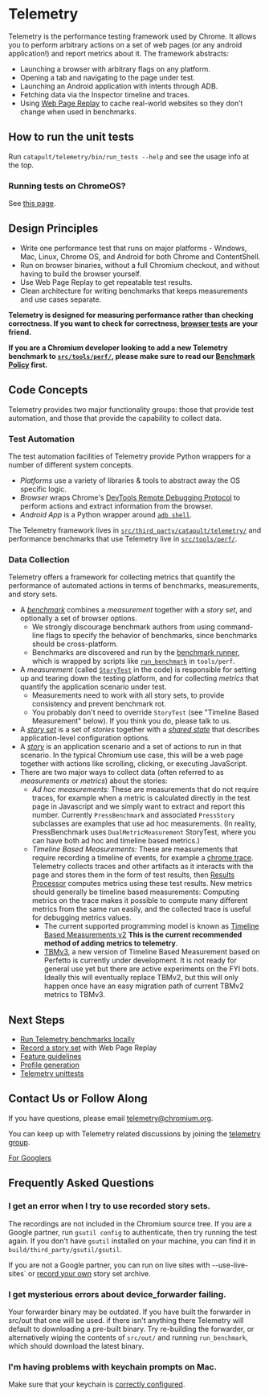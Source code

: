 <!-- Copyright 2015 The Chromium Authors. All rights reserved.
     Use of this source code is governed by a BSD-style license that can be
     found in the LICENSE file.
-->

# Telemetry

Telemetry is the performance testing framework used by Chrome.  It allows you
to perform arbitrary actions on a set of web pages (or any android application!)
and report metrics about it.  The framework abstracts:

*   Launching a browser with arbitrary flags on any platform.
*   Opening a tab and navigating to the page under test.
*   Launching an Android application with intents through ADB.
*   Fetching data via the Inspector timeline and traces.
*   Using [Web Page Replay](../web_page_replay_go/README.md) to
    cache real-world websites so they don’t change when used in benchmarks.

## How to run the unit tests

Run
`catapult/telemetry/bin/run_tests --help`
and see the usage info at the top.

### Running tests on ChromeOS?

See [this page](https://chromium.googlesource.com/chromiumos/docs/+/master/cros_vm.md#Run-telemetry-unit-tests).

## Design Principles

*   Write one performance test that runs on major platforms - Windows, Mac,
    Linux, Chrome OS, and Android for both Chrome and ContentShell.
*   Run on browser binaries, without a full Chromium checkout, and without
    having to build the browser yourself.
*   Use Web Page Replay to get repeatable test results.
*   Clean architecture for writing benchmarks that keeps measurements and use
    cases separate.

**Telemetry is designed for measuring performance rather than checking
  correctness. If you want to check for correctness,
  [browser tests](http://www.chromium.org/developers/testing/browser-tests) are
  your friend.**

**If you are a Chromium developer looking to add a new Telemetry benchmark to
[`src/tools/perf/`](https://code.google.com/p/chromium/codesearch#chromium/src/tools/perf/),
please make sure to read our
[Benchmark Policy](https://docs.google.com/document/d/1ni2MIeVnlH4bTj4yvEDMVNxgL73PqK_O9_NUm3NW3BA/preview)
first.**

## Code Concepts

Telemetry provides two major functionality groups: those that provide test
automation, and those that provide the capability to collect data.

### Test Automation

The test automation facilities of Telemetry provide Python wrappers for a number
of different system concepts.

*   _Platforms_ use a variety of libraries & tools to abstract away the OS
    specific logic.
*   _Browser_ wraps Chrome's
    [DevTools Remote Debugging Protocol](https://developer.chrome.com/devtools/docs/remote-debugging)
    to perform actions and extract information from the browser.
*   _Android App_ is a Python wrapper around
    [`adb shell`](http://developer.android.com/tools/help/adb.html).

The Telemetry framework lives in
[`src/third_party/catapult/telemetry/`](https://cs.chromium.org/chromium/src/third_party/catapult/telemetry/)
and performance benchmarks that use Telemetry live in
[`src/tools/perf/`](https://code.google.com/p/chromium/codesearch#chromium/src/tools/perf/).

### Data Collection

Telemetry offers a framework for collecting metrics that quantify the
performance of automated actions in terms of benchmarks, measurements, and story
sets.

*   A
    [_benchmark_](https://cs.chromium.org/chromium/src/third_party/catapult/telemetry/telemetry/benchmark.py)
    combines a _measurement_ together with a _story set_, and optionally a set
    of browser options.
    *   We strongly discourage benchmark authors from using command-line flags
        to specify the behavior of benchmarks, since benchmarks should be
        cross-platform.
    *   Benchmarks are discovered and run by the
        [benchmark runner](https://cs.chromium.org/chromium/src/third_party/catapult/telemetry/telemetry/benchmark_runner.py),
        which is wrapped by scripts like
        [`run_benchmark`](https://code.google.com/p/chromium/codesearch#chromium/src/tools/perf/run_benchmark)
        in `tools/perf`.
*   A _measurement_ (called
    [`StoryTest`](https://cs.chromium.org/chromium/src/third_party/catapult/telemetry/telemetry/web_perf/story_test.py)
    in the code) is responsible for setting up and tearing down the testing
    platform, and for collecting _metrics_ that quantify the application
    scenario under test.
    *   Measurements need to work with all story sets, to provide consistency
        and prevent benchmark rot.
    *   You probably don't need to override `StoryTest` (see "Timeline Based
        Measurement" below). If you think you do, please talk to us.
*   A
    [_story set_](https://cs.chromium.org/chromium/src/third_party/catapult/telemetry/telemetry/story/story_set.py)
    is a set of _stories_ together with a
    [_shared state_](https://cs.chromium.org/chromium/src/third_party/catapult/telemetry/telemetry/story/shared_state.py)
    that describes application-level configuration options.
*   A
    [_story_](https://cs.chromium.org/chromium/src/third_party/catapult/telemetry/telemetry/story/story.py)
    is an application scenario and a set of actions to run in that scenario. In
    the typical Chromium use case, this will be a web page together with actions
    like scrolling, clicking, or executing JavaScript.
*   There are two major ways to collect data (often referred to as
    _measurements_ or _metrics_) about the stories:
    * _Ad hoc measurements:_  These are measurements that do not require traces,
        for example when a metric is calculated directly in the test page in
        Javascript and we simply want to extract and report this number.
        Currently `PressBenchmark` and associated `PressStory` subclasses are
        examples that use ad hoc measurements. (In reality, PressBenchmark uses
        `DualMetricMeasurement` StoryTest, where you can have both ad hoc and
        timeline based metrics.)
    *  _Timeline Based Measurements:_ These are measurements that require
       recording a timeline of events, for example a [chrome
       trace](https://www.chromium.org/developers/how-tos/trace-event-profiling-tool).
       Telemetry collects traces and other artifacts as it interacts with the
       page and stores them in the form of test results, then [Results Processor](https://source.chromium.org/chromium/chromium/src/+/master:tools/perf/core/results_processor/README.md)
       computes metrics using these test results. New metrics should generally
       be timeline based measurements: Computing metrics on the trace makes it
       possible to compute many different metrics from the same run easily, and
       the collected trace is useful for debugging metrics values.
        *  The current supported programming model is known as [Timeline Based Measurements v2](https://github.com/catapult-project/catapult/blob/master/docs/how-to-write-metrics.md)
           **This is the current recommended method of adding metrics to telemetry**.
        *  [TBMv3](https://source.chromium.org/chromium/chromium/src/+/master:tools/perf/core/tbmv3/),
           a new version of Timeline Based Measurement based on Perfetto is
           currently under development. It is not ready for general use yet but
           there are active experiments on the FYI bots. Ideally this will
           eventually replace TBMv2, but this will only happen once have an easy
           migration path of current TBMv2 metrics to TBMv3.

## Next Steps

*   [Run Telemetry benchmarks locally](/telemetry/docs/run_benchmarks_locally.md)
*   [Record a story set](https://sites.google.com/a/chromium.org/dev/developers/telemetry/record_a_page_set)
    with Web Page Replay
*   [Feature guidelines](https://sites.google.com/a/chromium.org/dev/developers/telemetry/telemetry-feature-guidelines)
*   [Profile generation](https://sites.google.com/a/chromium.org/dev/developers/telemetry/telemetry-profile-generation)
*   [Telemetry unittests](/telemetry/docs/run_telemetry_tests.md)

## Contact Us or Follow Along

If you have questions, please email telemetry@chromium.org.

You can keep up with Telemetry related discussions by joining the
[telemetry group](https://groups.google.com/a/chromium.org/forum/#!forum/telemetry).

[For Googlers](http://go/telemetry)

## Frequently Asked Questions

### I get an error when I try to use recorded story sets.

The recordings are not included in the Chromium source tree. If you are a Google
partner, run `gsutil config` to authenticate, then try running the test again.
If you don't have `gsutil` installed on your machine, you can find it in
`build/third_party/gsutil/gsutil`.

If you are not a Google partner, you can run on live sites with
--use-live-sites` or
[record your own](http://dev.chromium.org/developers/telemetry/record_a_page_set)
story set archive.

### I get mysterious errors about device\_forwarder failing.

Your forwarder binary may be outdated. If you have built the forwarder in
src/out that one will be used. if there isn't anything there Telemetry will
default to downloading a pre-built binary. Try re-building the forwarder, or
alternatively wiping the contents of `src/out/` and running `run_benchmark`,
which should download the latest binary.

### I'm having problems with keychain prompts on Mac.

Make sure that your keychain is
[correctly configured](https://sites.google.com/a/chromium.org/dev/developers/telemetry/telemetry-mac-keychain-setup).
